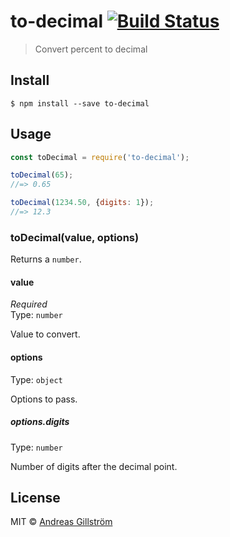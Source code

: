 # to-decimal [![Build Status](https://travis-ci.org/gillstrom/to-decimal.svg?branch=master)](https://travis-ci.org/gillstrom/to-decimal)

> Convert percent to decimal


## Install

```
$ npm install --save to-decimal
```


## Usage

```js
const toDecimal = require('to-decimal');

toDecimal(65);
//=> 0.65

toDecimal(1234.50, {digits: 1});
//=> 12.3
```


### toDecimal(value, options)

Returns a `number`.

#### value

*Required*  
Type: `number`

Value to convert.

#### options

Type: `object`

Options to pass.

##### options.digits

Type: `number`

Number of digits after the decimal point.


## License

MIT © [Andreas Gillström](http://github.com/gillstrom)
